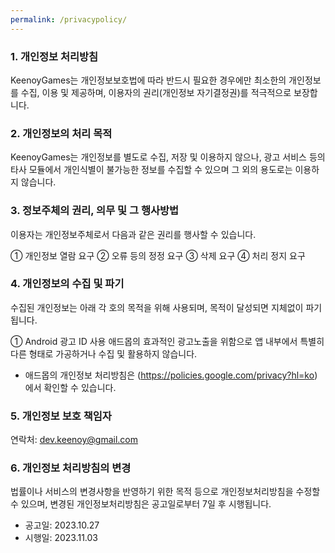 ```yaml
---
permalink: /privacypolicy/
---
```


### 1. 개인정보 처리방침
KeenoyGames는 개인정보보호법에 따라 반드시 필요한 경우에만 최소한의 개인정보를 수집, 이용 및 제공하며, 이용자의 권리(개인정보 자기결정권)를 적극적으로 보장합니다.

### 2. 개인정보의 처리 목적
KeenoyGames는 개인정보를 별도로 수집, 저장 및 이용하지 않으나, 광고 서비스 등의 타사 모듈에서 개인식별이 불가능한 정보를 수집할 수 있으며 그 외의 용도로는 이용하지 않습니다.

### 3. 정보주체의 권리, 의무 및 그 행사방법
이용자는 개인정보주체로서 다음과 같은 권리를 행사할 수 있습니다.

① 개인정보 열람 요구
② 오류 등의 정정 요구
③ 삭제 요구
④ 처리 정지 요구

### 4. 개인정보의 수집 및 파기
수집된 개인정보는 아래 각 호의 목적을 위해 사용되며, 목적이 달성되면 지체없이 파기됩니다.

① Android 광고 ID 사용
애드몹의 효과적인 광고노출을 위함으로 앱 내부에서 특별히 다른 형태로 가공하거나 수집 및 활용하지 않습니다.
* 애드몹의 개인정보 처리방침은 (https://policies.google.com/privacy?hl=ko)에서 확인할 수 있습니다.

### 5. 개인정보 보호 책임자
연락처: dev.keenoy@gmail.com

### 6. 개인정보 처리방침의 변경
법률이나 서비스의 변경사항을 반영하기 위한 목적 등으로 개인정보처리방침을 수정할 수 있으며, 변경된 개인정보처리방침은 공고일로부터 7일 후 시행됩니다.
- 공고일: 2023.10.27
- 시행일: 2023.11.03